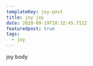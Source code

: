 ```yaml
---
templateKey: joy-post
title: joy joy
date: 2020-09-19T18:32:45.711Z
featuredpost: true
tags:
  - joy
---
```

joy body